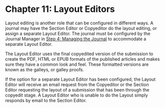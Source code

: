 # Chapter 11: Layout Editors

Layout editing is another role that can be configured in different ways. A journal may have the Section Editor or Copyeditor do the layout editing, or assign a separate Layout Editor. The journal must be configured by the Journal Manager in [Step 4: Managing the Journal](https://docs.pkp.sfu.ca/learning-ojs-2/en/step_four_management) to accommodate a separate Layout Editor.

The Layout Editor uses the final copyedited version of the submission to create the PDF, HTML or EPUB formats of the published articles and makes sure they have a common look and feel. These formatted versions are known as the galleys, or galley proofs.

If the option for a separate Layout Editor has been configured, the Layout Editor will receive an email request from the Copyeditor or the Section Editor requesting the layout of a submission that has been through the copyedit stage. A Layout Editor who is unable to do the Layout simply responds by email to the Section Editor.
